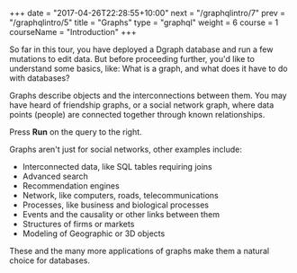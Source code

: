 +++
date = "2017-04-26T22:28:55+10:00"
next = "/graphqlintro/7"
prev = "/graphqlintro/5"
title = "Graphs"
type = "graphql"
weight = 6
course = 1
courseName = "Introduction"
+++

So far in this tour, you have deployed a Dgraph database and run a few mutations
to edit data. But before proceeding further, you'd like to understand some
basics, like: What is a graph, and what does it have to do with databases?

Graphs describe objects and the interconnections between them. You may have
heard of friendship graphs, or a social network graph, where data points
(people) are connected together through known relationships.

Press **Run** on the query to the right.

Graphs aren't just for social networks, other examples include:

- Interconnected data, like SQL tables requiring joins
- Advanced search
- Recommendation engines
- Network, like computers, roads, telecommunications
- Processes, like business and biological processes
- Events and the causality or other links between them
- Structures of firms or markets
- Modeling of Geographic or 3D objects

These and the many more applications of graphs make them a natural choice for
databases.
